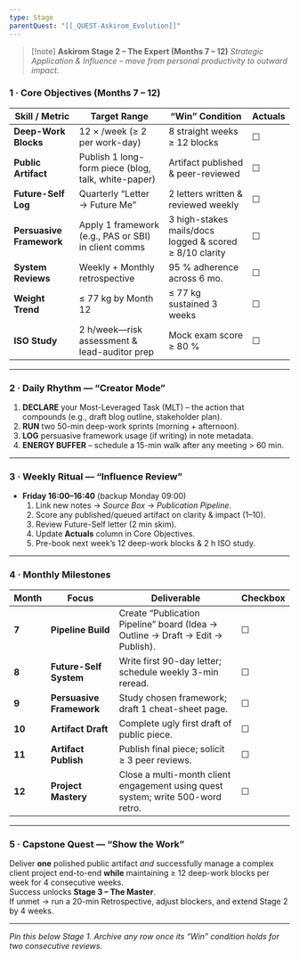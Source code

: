 ```yaml
---
type: Stage
parentQuest: "[[_QUEST-Askirom_Evolution]]"
---
```


> [!note] **Askirom Stage 2 – The Expert (Months 7 – 12)**
> *Strategic Application & Influence – move from personal productivity to outward impact.*

### 1 · Core Objectives (Months 7 – 12)

| Skill / Metric | Target Range | “Win” Condition | **Actuals** |
|----------------|--------------|-----------------|-------------|
| **Deep-Work Blocks** | 12 × /week (≥ 2 per work-day) | 8 straight weeks ≥ 12 blocks | ☐ |
| **Public Artifact** | Publish 1 long-form piece (blog, talk, white-paper) | Artifact published & peer-reviewed | ☐ |
| **Future-Self Log** | Quarterly “Letter → Future Me” | 2 letters written & reviewed weekly | ☐ |
| **Persuasive Framework** | Apply 1 framework (e.g., PAS or SBI) in client comms | 3 high-stakes mails/docs logged & scored ≥ 8/10 clarity | ☐ |
| **System Reviews** | Weekly + Monthly retrospective | 95 % adherence across 6 mo. | ☐ |
| **Weight Trend** | ≤ 77 kg by Month 12 | ≤ 77 kg sustained 3 weeks | ☐ |
| **ISO Study** | 2 h/week—risk assessment & lead-auditor prep | Mock exam score ≥ 80 % | ☐ |

---

### 2 · Daily Rhythm — “Creator Mode”

1. **DECLARE** your Most-Leveraged Task (MLT) – the action that compounds (e.g., draft blog outline, stakeholder plan).  
2. **RUN** two 50-min deep-work sprints (morning + afternoon).  
3. **LOG** persuasive framework usage (if writing) in note metadata.  
4. **ENERGY BUFFER** – schedule a 15-min walk after any meeting > 60 min.

---

### 3 · Weekly Ritual — “Influence Review”

- **Friday 16:00–16:40** (backup Monday 09:00)  
  1. Link new notes → *Source Box* → *Publication Pipeline*.  
  2. Score any published/queued artifact on clarity & impact (1–10).  
  3. Review Future-Self letter (2 min skim).  
  4. Update **Actuals** column in Core Objectives.  
  5. Pre-book next week’s 12 deep-work blocks & 2 h ISO study.

---

### 4 · Monthly Milestones

| Month | Focus | Deliverable | Checkbox |
|-------|-------|-------------|----------|
| **7** | **Pipeline Build** | Create “Publication Pipeline” board (Idea → Outline → Draft → Edit → Publish). | ☐ |
| **8** | **Future-Self System** | Write first 90-day letter; schedule weekly 3-min reread. | ☐ |
| **9** | **Persuasive Framework** | Study chosen framework; draft 1 cheat-sheet page. | ☐ |
| **10** | **Artifact Draft** | Complete ugly first draft of public piece. | ☐ |
| **11** | **Artifact Publish** | Publish final piece; solicit ≥ 3 peer reviews. | ☐ |
| **12** | **Project Mastery** | Close a multi-month client engagement using quest system; write 500-word retro. | ☐ |

---

### 5 · Capstone Quest — “Show the Work”

Deliver **one** polished public artifact *and* successfully manage a complex client project end-to-end **while** maintaining ≥ 12 deep-work blocks per week for 4 consecutive weeks.  
Success unlocks **Stage 3 – The Master**.  
If unmet → run a 20-min Retrospective, adjust blockers, and extend Stage 2 by 4 weeks.

---

*Pin this below Stage 1. Archive any row once its “Win” condition holds for two consecutive reviews.*